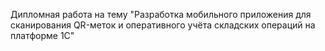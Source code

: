 Дипломная работа на тему "Разработка мобильного приложения для сканирования QR-меток и оперативного учёта складских операций на платформе 1С"
